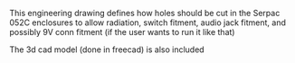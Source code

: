This engineering drawing defines how holes should be cut in the Serpac 052C enclosures to allow radiation, switch fitment, audio jack fitment, and possibly 9V conn fitment (if the user wants to run it like that)

The 3d cad model (done in freecad) is also included
